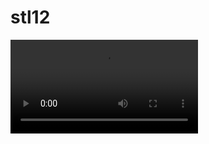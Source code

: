 # stl12


![Alt Text](https://raw.githubusercontent.com/santi-nue/stl12/main/.github/images/comedy.mp4)


